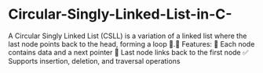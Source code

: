# Circular-Singly-Linked-List-in-C-
A Circular Singly Linked List (CSLL) is a variation of a linked list where the last node points back to the head, forming a loop 🔄.📌 Features:      🧩 Each node contains data and a next pointer      🔗 Last node links back to the first node      ✅ Supports insertion, deletion, and traversal operations
